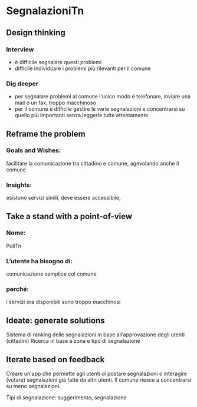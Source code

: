 # SegnalazioniTn

## Design thinking
### Interview
 - è difficile segnalare questi problemi
 - difficile individuare i problemi più rilevanti per il comune

### Dig deeper
 - per segnalare problemi al comune l’unico modo è telefonare, inviare una mail o un fax, troppo macchinoso
 - per il comune è difficile gestire le varie segnalazioni e concentrarsi su quello più importanti senza leggerle tutte attentamente

## Reframe the problem
### Goals and Wishes:
 facilitare la comunicazione tra cittadino e comune, agevolando anche il comune
### Insights:
 esistono servizi simili, deve essere accessibile, 

## Take a stand with a point-of-view
### Nome:
 PuliTn
### L’utente ha bisogno di:
 comunicazione semplice col comune
### perché:
 i servizi ora disponibili sono troppo macchinosi

## Ideate: generate solutions
Sistema di ranking delle segnalazioni in base all’approvazione degli utenti (cittadini)
Ricerca in base a zona e tipo di segnalazione


## Iterate based on feedback
Creare un'app che permette agli utenti di postare segnalazioni o interagire (votare) segnalazioni già fatte da altri utenti. 
Il comune riesce a concentrarsi su meno segnalazioni.

Tipi di segnalazione: suggerimento, segnalazione